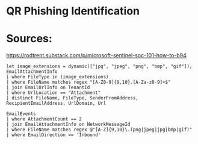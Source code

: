 # QR Phishing Identification

# Sources:
https://rodtrent.substack.com/p/microsoft-sentinel-soc-101-how-to-b94

```
let image_extensions = dynamic(["jpg", "jpeg", "png", "bmp", "gif"]);
EmailAttachmentInfo
| where FileType in (image_extensions)
| where FileName matches regex "[A-Z0-9]{9,10}.[A-Za-z0-9]+$"
| join EmailUrlInfo on TenantId
| where UrlLocation == "Attachment"
| distinct FileName, FileType, SenderFromAddress, RecipientEmailAddress, UrlDomain, Url
```

```
EmailEvents
| where AttachmentCount == 2
| join EmailAttachmentInfo on NetworkMessageId
| where FileName matches regex @"[A-Z]{9,10}\.(png|jpeg|jpg|bmp|gif)"
| where EmailDirection == 'Inbound'
```
